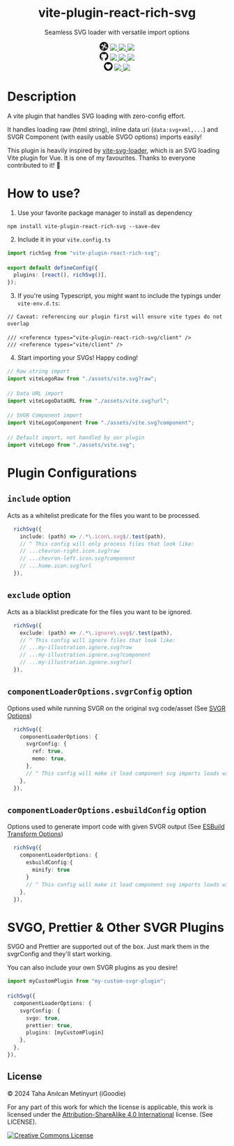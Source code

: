 <!-- Logo -->
<h1 align="center">
  vite-plugin-react-rich-svg
</h1>

<!-- Slogan -->
<p align="center">
   Seamless SVG loader with versatile import options
</p>
<!-- Badges -->
<p align="center">

  <!-- Main Badges -->
  <img src="https://raw.githubusercontent.com/iGoodie/paper-editor/master/.github/assets/main-badge.svg" height="20px"/>
  <a href="https://www.npmjs.com/package/vite-plugin-react-rich-svg">
    <img src="https://img.shields.io/npm/v/vite-plugin-react-rich-svg"/>
  </a>
  <a href="https://github.com/iGoodie/vite-plugin-react-rich-svg/tags">
    <img src="https://img.shields.io/github/v/tag/iGoodie/vite-plugin-react-rich-svg"/>
  </a>
  <a href="https://github.com/iGoodie/vite-plugin-react-rich-svg">
    <img src="https://img.shields.io/github/languages/top/iGoodie/vite-plugin-react-rich-svg"/>
  </a>

  <br/>

  <!-- Github Badges -->
  <img src="https://raw.githubusercontent.com/iGoodie/paper-editor/master/.github/assets/github-badge.svg" height="20px"/>
  <a href="https://github.com/iGoodie/vite-plugin-react-rich-svg/commits/master">
    <img src="https://img.shields.io/github/last-commit/iGoodie/vite-plugin-react-rich-svg"/>
  </a>
  <a href="https://github.com/iGoodie/vite-plugin-react-rich-svg/issues">
    <img src="https://img.shields.io/github/issues/iGoodie/vite-plugin-react-rich-svg"/>
  </a>
  <a href="https://github.com/iGoodie/vite-plugin-react-rich-svg/tree/master/src">
    <img src="https://img.shields.io/github/languages/code-size/iGoodie/vite-plugin-react-rich-svg"/>
  </a>

  <br/>

  <!-- Support Badges -->
  <img src="https://raw.githubusercontent.com/iGoodie/paper-editor/master/.github/assets/support-badge.svg" height="20px"/>
  <a href="https://discord.gg/KNxxdvN">
    <img src="https://img.shields.io/discord/610497509437210624?label=discord"/>
  </a>
  <a href="https://www.patreon.com/iGoodie">
    <img src="https://img.shields.io/endpoint.svg?url=https%3A%2F%2Fshieldsio-patreon.vercel.app%2Fapi%3Fusername%3DiGoodie%26type%3Dpatrons"/>
  </a>
</p>

# Description

A vite plugin that handles SVG loading with zero-config effort.

It handles loading raw (html string), inline data uri (`data:svg+xml,...`) and SVGR Component (with easily usable SVGO options) imports easily!

This plugin is heavily inspired by [vite-svg-loader](https://github.com/jpkleemans/vite-svg-loader), which is an SVG loading Vite plugin for Vue. It is one of my favourites. Thanks to everyone contributed to it! 💜

# How to use?

1. Use your favorite package manager to install as dependency

```
npm install vite-plugin-react-rich-svg --save-dev
```

2. Include it in your `vite.config.ts`

```ts
import richSvg from "vite-plugin-react-rich-svg";

export default defineConfig({
  plugins: [react(), richSvg()],
});
```

3. If you're using Typescript, you might want to include the typings under `vite-env.d.ts`:

```tsx
// Caveat: referencing our plugin first will ensure vite types do not overlap

/// <reference types="vite-plugin-react-rich-svg/client" />
/// <reference types="vite/client" />
```

4. Start importing your SVGs! Happy coding!

```ts
// Raw string import
import viteLogoRaw from "./assets/vite.svg?raw";

// Data URL import
import viteLogoDataURL from "./assets/vite.svg?url";

// SVGR Component import
import ViteLogoComponent from "./assets/vite.svg?component";

// Default import, not handled by our plugin
import viteLogo from "./assets/vite.svg";
```

# Plugin Configurations

## `include` option

Acts as a whitelist predicate for the files you want to be processed.

```ts
  richSvg({
    include: (path) => /.*\.icon\.svg$/.test(path),
    // ^ This config will only process files that look like:
    // ...chevron-right.icon.svg?raw
    // ...chevron-left.icon.svg?component
    // ...home.icon.svg?url
  }),
```

## `exclude` option

Acts as a blacklist predicate for the files you want to be ignored.

```ts
  richSvg({
    exclude: (path) => /.*\.ignore\.svg$/.test(path),
    // ^ This config will ignore files that look like:
    // ...my-illustration.ignore.svg?raw
    // ...my-illustration.ignore.svg?component
    // ...my-illustration.ignore.svg?url
  }),
```

## `componentLoaderOptions.svgrConfig` option

Options used while running SVGR on the original svg code/asset (See [SVGR Options](https://react-svgr.com/docs/options/))

```ts
  richSvg({
    componentLoaderOptions: {
      svgrConfig: {
        ref: true,
        memo: true,
      },
      // ^ This config will make it load component svg imports loads with forwardedRef & memo wrapped
    },
  }),
```

## `componentLoaderOptions.esbuildConfig` option

Options used to generate import code with given SVGR output (See [ESBuild Transform Options](https://esbuild.github.io/api/#transform))

```ts
  richSvg({
    componentLoaderOptions: {
      esbuildConfig:{
        minify: true
      }
      // ^ This config will make it load component svg imports loads with minification enabled
    },
  }),
```

# SVGO, Prettier & Other SVGR Plugins

SVGO and Prettier are supported out of the box. Just mark them in the svgrConfig and they'll start working.

You can also include your own SVGR plugins as you desire!

```ts
import myCustomPlugin from "my-custom-svgr-plugin";

richSvg({
  componentLoaderOptions: {
    svgrConfig: {
      svgo: true,
      prettier: true,
      plugins: [myCustomPlugin]
    },
  },
}),
```

## License

&copy; 2024 Taha Anılcan Metinyurt (iGoodie)

For any part of this work for which the license is applicable, this work is licensed under the [Attribution-ShareAlike 4.0 International](http://creativecommons.org/licenses/by-sa/4.0/) license. (See LICENSE).

<a rel="license" href="http://creativecommons.org/licenses/by-sa/4.0/"><img alt="Creative Commons License" style="border-width:0" src="https://i.creativecommons.org/l/by-sa/4.0/88x31.png" /></a>
